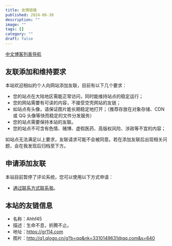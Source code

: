 ```yaml
---
title: 友情链接
published: 2024-06-30
description: ""
image: ""
tags: []
category: ""
draft: false
---
```


[中文博客列表导航](https://zhblogs.ohyee.cc/)

## 友联添加和维持要求

本站欢迎相似的个人向网站添加友联，目前有以下几个要求：

- 您的站点在大陆地区需能正常访问，同时能维持站点的稳定运行；
- 您的网站需要有可读的内容，不接受空壳网站的友链；
- 如站点有头像，请保证图片能长期稳定地打开；（推荐存放在对象存储、CDN 或 QQ 头像等快而稳定的文件分发服务）
- 您的站点需要保持本站的友联。
- 您的站点不可含有色情、赌博、虚假医药、高版权风险、涉政等不宜的内容；

如站点无法满足以上要求，友联请求可能不会被同意。若在添加友联后出现相关问题，会在我发现后归档至下方。

## 申请添加友联

本站目前暂停了评论系统，您可以使用以下方式申请：

- [通过联系方式联系我](/contact)。

## 本站的友链信息

- 名称：Ahhf45
- 描述：生命不息，折腾不止。
- 地址：https://gr114.com
- 图片：http://q1.qlogo.cn/g?b=qq&nk=3310149631@qq.com&s=640
